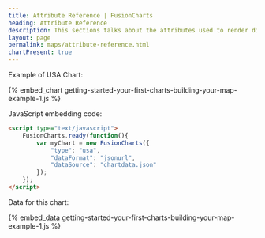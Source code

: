 ```yaml
---
title: Attribute Reference | FusionCharts
heading: Attribute Reference
description: This sections talks about the attributes used to render different types of maps in FusionCharts Suite XT.
layout: page
permalink: maps/attribute-reference.html
chartPresent: true
---
```


Example of USA Chart:

{% embed_chart getting-started-your-first-charts-building-your-map-example-1.js %}

JavaScript embedding code:

```html
<script type="text/javascript">
    FusionCharts.ready(function(){
        var myChart = new FusionCharts({
            "type": "usa",
            "dataFormat": "jsonurl",
            "dataSource": "chartdata.json"
        });
    });
</script>
```

Data for this chart:

{% embed_data getting-started-your-first-charts-building-your-map-example-1.js %}